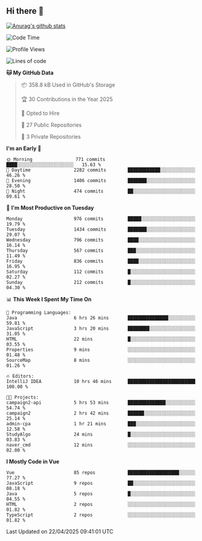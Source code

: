 ## Hi there 👋

[![Anurag's github stats](https://github-readme-stats.vercel.app/api?username=Songwonseok)](https://github.com/anuraghazra/github-readme-stats)



<!--START_SECTION:waka-->
![Code Time](http://img.shields.io/badge/Code%20Time-3%2C379%20hrs%2027%20mins-blue)

![Profile Views](http://img.shields.io/badge/Profile%20Views-0-blue)

![Lines of code](https://img.shields.io/badge/From%20Hello%20World%20I%27ve%20Written-34.8%20million%20lines%20of%20code-blue)

**🐱 My GitHub Data** 

> 📦 358.8 kB Used in GitHub's Storage 
 > 
> 🏆 30 Contributions in the Year 2025
 > 
> 💼 Opted to Hire
 > 
> 📜 27 Public Repositories 
 > 
> 🔑 3 Private Repositories 
 > 
**I'm an Early 🐤** 

```text
🌞 Morning                771 commits         ████░░░░░░░░░░░░░░░░░░░░░   15.63 % 
🌆 Daytime                2282 commits        ████████████░░░░░░░░░░░░░   46.26 % 
🌃 Evening                1406 commits        ███████░░░░░░░░░░░░░░░░░░   28.50 % 
🌙 Night                  474 commits         ██░░░░░░░░░░░░░░░░░░░░░░░   09.61 % 
```
📅 **I'm Most Productive on Tuesday** 

```text
Monday                   976 commits         █████░░░░░░░░░░░░░░░░░░░░   19.79 % 
Tuesday                  1434 commits        ███████░░░░░░░░░░░░░░░░░░   29.07 % 
Wednesday                796 commits         ████░░░░░░░░░░░░░░░░░░░░░   16.14 % 
Thursday                 567 commits         ███░░░░░░░░░░░░░░░░░░░░░░   11.49 % 
Friday                   836 commits         ████░░░░░░░░░░░░░░░░░░░░░   16.95 % 
Saturday                 112 commits         █░░░░░░░░░░░░░░░░░░░░░░░░   02.27 % 
Sunday                   212 commits         █░░░░░░░░░░░░░░░░░░░░░░░░   04.30 % 
```


📊 **This Week I Spent My Time On** 

```text
💬 Programming Languages: 
Java                     6 hrs 26 mins       ███████████████░░░░░░░░░░   59.81 % 
JavaScript               3 hrs 20 mins       ████████░░░░░░░░░░░░░░░░░   31.05 % 
HTML                     22 mins             █░░░░░░░░░░░░░░░░░░░░░░░░   03.55 % 
Properties               9 mins              ░░░░░░░░░░░░░░░░░░░░░░░░░   01.48 % 
SourceMap                8 mins              ░░░░░░░░░░░░░░░░░░░░░░░░░   01.26 % 

🔥 Editors: 
IntelliJ IDEA            10 hrs 46 mins      █████████████████████████   100.00 % 

🐱‍💻 Projects: 
campaign2-api            5 hrs 53 mins       ██████████████░░░░░░░░░░░   54.74 % 
campaign2                2 hrs 42 mins       ██████░░░░░░░░░░░░░░░░░░░   25.14 % 
admin-cpa                1 hr 21 mins        ███░░░░░░░░░░░░░░░░░░░░░░   12.58 % 
StudyAlgo                24 mins             █░░░░░░░░░░░░░░░░░░░░░░░░   03.83 % 
naver_cmd                12 mins             ░░░░░░░░░░░░░░░░░░░░░░░░░   02.00 % 
```

**I Mostly Code in Vue** 

```text
Vue                      85 repos            ███████████████████░░░░░░   77.27 % 
JavaScript               9 repos             ██░░░░░░░░░░░░░░░░░░░░░░░   08.18 % 
Java                     5 repos             █░░░░░░░░░░░░░░░░░░░░░░░░   04.55 % 
HTML                     2 repos             ░░░░░░░░░░░░░░░░░░░░░░░░░   01.82 % 
TypeScript               2 repos             ░░░░░░░░░░░░░░░░░░░░░░░░░   01.82 % 
```




 Last Updated on 22/04/2025 09:41:01 UTC
<!--END_SECTION:waka-->
